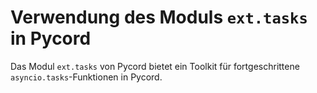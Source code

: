 # Verwendung des Moduls ``ext.tasks`` in Pycord
Das Modul ``ext.tasks`` von Pycord bietet ein Toolkit für fortgeschrittene `asyncio.tasks`-Funktionen in Pycord.